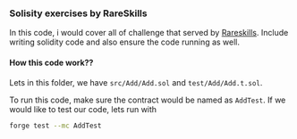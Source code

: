 ### Solisity exercises by RareSkills

In this code, i would cover all of challenge that served by [Rareskills](https://github.com/RareSkills/Solidity-Exercises). Include writing solidity code and also ensure the code running as well.

#### How this code work??

Lets in this folder, we have `src/Add/Add.sol` and `test/Add/Add.t.sol`. 

To run this code, make sure the contract would be named as `AddTest`. If we would like to test our code, lets run with 
```bash
forge test --mc AddTest 
```
